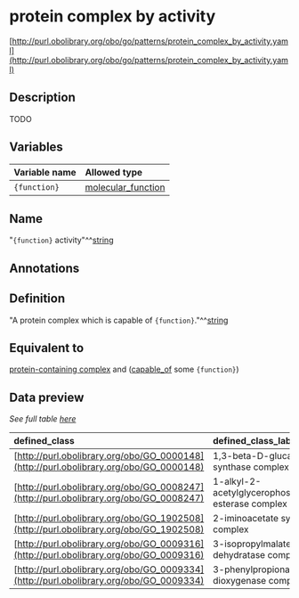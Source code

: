 # protein complex by activity

[http://purl.obolibrary.org/obo/go/patterns/protein_complex_by_activity.yaml](http://purl.obolibrary.org/obo/go/patterns/protein_complex_by_activity.yaml)

## Description

TODO




## Variables

| Variable name | Allowed type |
|:--------------|:-------------|
| `{function}` | [molecular_function](http://purl.obolibrary.org/obo/GO_0003674) |

## Name

"`{function}` activity"^^[string](http://www.w3.org/2001/XMLSchema#string)

## Annotations



## Definition

"A protein complex which is capable of `{function}`."^^[string](http://www.w3.org/2001/XMLSchema#string)

## Equivalent to

[protein-containing complex](http://purl.obolibrary.org/obo/GO_0032991)  and ([capable_of](http://purl.obolibrary.org/obo/RO_0002215) some `{function}`)







## Data preview

*See full table [here](https://github.com/geneontology/go-ontology/tree/master/src/design_patterns/protein_complex_by_activity.tsv)*

| defined_class | defined_class_label | function | function_label |
|:--|:--|:--|:--|
| [http://purl.obolibrary.org/obo/GO_0000148](http://purl.obolibrary.org/obo/GO_0000148) | 1,3-beta-D-glucan synthase complex | [http://purl.obolibrary.org/obo/GO_0003843](http://purl.obolibrary.org/obo/GO_0003843) | 1,3-beta-D-glucan synthase activity |
| [http://purl.obolibrary.org/obo/GO_0008247](http://purl.obolibrary.org/obo/GO_0008247) | 1-alkyl-2-acetylglycerophosphocholine esterase complex | [http://purl.obolibrary.org/obo/GO_0003847](http://purl.obolibrary.org/obo/GO_0003847) | 1-alkyl-2-acetylglycerophosphocholine esterase activity |
| [http://purl.obolibrary.org/obo/GO_1902508](http://purl.obolibrary.org/obo/GO_1902508) | 2-iminoacetate synthase complex | [http://purl.obolibrary.org/obo/GO_0036355](http://purl.obolibrary.org/obo/GO_0036355) | 2-iminoacetate synthase activity |
| [http://purl.obolibrary.org/obo/GO_0009316](http://purl.obolibrary.org/obo/GO_0009316) | 3-isopropylmalate dehydratase complex | [http://purl.obolibrary.org/obo/GO_0003861](http://purl.obolibrary.org/obo/GO_0003861) | 3-isopropylmalate dehydratase activity |
| [http://purl.obolibrary.org/obo/GO_0009334](http://purl.obolibrary.org/obo/GO_0009334) | 3-phenylpropionate dioxygenase complex | [http://purl.obolibrary.org/obo/GO_0008695](http://purl.obolibrary.org/obo/GO_0008695) | 3-phenylpropionate dioxygenase activity |

